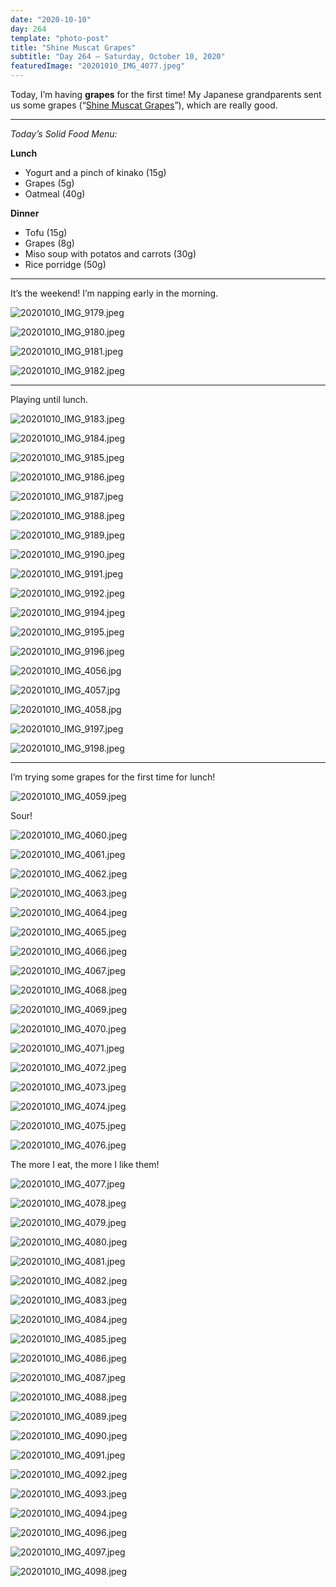 ```yaml
---
date: "2020-10-10"
day: 264
template: "photo-post"
title: "Shine Muscat Grapes"
subtitle: "Day 264 – Saturday, October 10, 2020"
featuredImage: "20201010_IMG_4077.jpeg"
---
```


Today, I’m having **grapes** for the first time! My Japanese grandparents sent us some grapes (“[Shine Muscat Grapes](http://english.agrinews.co.jp/?p=7337)”), which are really good.

<hr />

_Today’s Solid Food Menu:_

**Lunch**

- Yogurt and a pinch of kinako (15g)
- Grapes (5g)
- Oatmeal (40g)

**Dinner**

- Tofu (15g)
- Grapes (8g)
- Miso soup with potatos and carrots (30g)
- Rice porridge (50g)

<hr />

It’s the weekend! I’m napping early in the morning.

![20201010_IMG_9179.jpeg](20201010_IMG_9179.jpeg)

![20201010_IMG_9180.jpeg](20201010_IMG_9180.jpeg)

![20201010_IMG_9181.jpeg](20201010_IMG_9181.jpeg)

![20201010_IMG_9182.jpeg](20201010_IMG_9182.jpeg)

<hr />

Playing until lunch.

![20201010_IMG_9183.jpeg](20201010_IMG_9183.jpeg)

![20201010_IMG_9184.jpeg](20201010_IMG_9184.jpeg)

![20201010_IMG_9185.jpeg](20201010_IMG_9185.jpeg)

![20201010_IMG_9186.jpeg](20201010_IMG_9186.jpeg)

![20201010_IMG_9187.jpeg](20201010_IMG_9187.jpeg)

![20201010_IMG_9188.jpeg](20201010_IMG_9188.jpeg)

![20201010_IMG_9189.jpeg](20201010_IMG_9189.jpeg)

![20201010_IMG_9190.jpeg](20201010_IMG_9190.jpeg)

![20201010_IMG_9191.jpeg](20201010_IMG_9191.jpeg)

![20201010_IMG_9192.jpeg](20201010_IMG_9192.jpeg)

![20201010_IMG_9194.jpeg](20201010_IMG_9194.jpeg)

![20201010_IMG_9195.jpeg](20201010_IMG_9195.jpeg)

![20201010_IMG_9196.jpeg](20201010_IMG_9196.jpeg)

![20201010_IMG_4056.jpg](20201010_IMG_4056.jpg)

![20201010_IMG_4057.jpg](20201010_IMG_4057.jpg)

![20201010_IMG_4058.jpg](20201010_IMG_4058.jpg)

![20201010_IMG_9197.jpeg](20201010_IMG_9197.jpeg)

![20201010_IMG_9198.jpeg](20201010_IMG_9198.jpeg)

<hr />

I’m trying some grapes for the first time for lunch!

![20201010_IMG_4059.jpeg](20201010_IMG_4059.jpeg)

Sour!

![20201010_IMG_4060.jpeg](20201010_IMG_4060.jpeg)

![20201010_IMG_4061.jpeg](20201010_IMG_4061.jpeg)

![20201010_IMG_4062.jpeg](20201010_IMG_4062.jpeg)

![20201010_IMG_4063.jpeg](20201010_IMG_4063.jpeg)

![20201010_IMG_4064.jpeg](20201010_IMG_4064.jpeg)

![20201010_IMG_4065.jpeg](20201010_IMG_4065.jpeg)

![20201010_IMG_4066.jpeg](20201010_IMG_4066.jpeg)

![20201010_IMG_4067.jpeg](20201010_IMG_4067.jpeg)

![20201010_IMG_4068.jpeg](20201010_IMG_4068.jpeg)

![20201010_IMG_4069.jpeg](20201010_IMG_4069.jpeg)

![20201010_IMG_4070.jpeg](20201010_IMG_4070.jpeg)

![20201010_IMG_4071.jpeg](20201010_IMG_4071.jpeg)

![20201010_IMG_4072.jpeg](20201010_IMG_4072.jpeg)

![20201010_IMG_4073.jpeg](20201010_IMG_4073.jpeg)

![20201010_IMG_4074.jpeg](20201010_IMG_4074.jpeg)

![20201010_IMG_4075.jpeg](20201010_IMG_4075.jpeg)

![20201010_IMG_4076.jpeg](20201010_IMG_4076.jpeg)

The more I eat, the more I like them!

![20201010_IMG_4077.jpeg](20201010_IMG_4077.jpeg)

![20201010_IMG_4078.jpeg](20201010_IMG_4078.jpeg)

![20201010_IMG_4079.jpeg](20201010_IMG_4079.jpeg)

![20201010_IMG_4080.jpeg](20201010_IMG_4080.jpeg)

![20201010_IMG_4081.jpeg](20201010_IMG_4081.jpeg)

![20201010_IMG_4082.jpeg](20201010_IMG_4082.jpeg)

![20201010_IMG_4083.jpeg](20201010_IMG_4083.jpeg)

![20201010_IMG_4084.jpeg](20201010_IMG_4084.jpeg)

![20201010_IMG_4085.jpeg](20201010_IMG_4085.jpeg)

![20201010_IMG_4086.jpeg](20201010_IMG_4086.jpeg)

![20201010_IMG_4087.jpeg](20201010_IMG_4087.jpeg)

![20201010_IMG_4088.jpeg](20201010_IMG_4088.jpeg)

![20201010_IMG_4089.jpeg](20201010_IMG_4089.jpeg)

![20201010_IMG_4090.jpeg](20201010_IMG_4090.jpeg)

![20201010_IMG_4091.jpeg](20201010_IMG_4091.jpeg)

![20201010_IMG_4092.jpeg](20201010_IMG_4092.jpeg)

![20201010_IMG_4093.jpeg](20201010_IMG_4093.jpeg)

![20201010_IMG_4094.jpeg](20201010_IMG_4094.jpeg)

![20201010_IMG_4096.jpeg](20201010_IMG_4096.jpeg)

![20201010_IMG_4097.jpeg](20201010_IMG_4097.jpeg)

![20201010_IMG_4098.jpeg](20201010_IMG_4098.jpeg)
